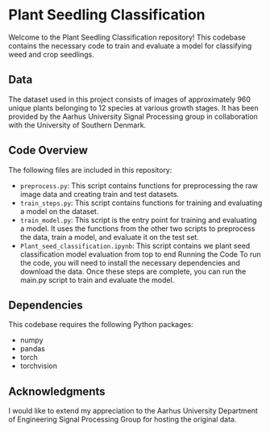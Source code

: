 # Plant Seedling Classification
Welcome to the Plant Seedling Classification repository! This codebase contains the necessary code to train and evaluate a model for classifying weed and crop seedlings.

## Data
The dataset used in this project consists of images of approximately 960 unique plants belonging to 12 species at various growth stages. It has been provided by the Aarhus University Signal Processing group in collaboration with the University of Southern Denmark.

## Code Overview
The following files are included in this repository:

- `preprocess.py`: This script contains functions for preprocessing the raw image data and creating train and test datasets.
- `train_steps.py`: This script contains functions for training and evaluating a model on the dataset.
- `train_model.py`: This script is the entry point for training and evaluating a model. It uses the functions from the other two scripts to preprocess the data, train a model, and evaluate it on the test set.
- `Plant_seed_classification.ipynb`: This script contains we plant seed classification model evaluation from top to end
Running the Code
To run the code, you will need to install the necessary dependencies and download the data. Once these steps are complete, you can run the main.py script to train and evaluate the model.

## Dependencies
This codebase requires the following Python packages:

- numpy
- pandas
- torch
- torchvision

## Acknowledgments

I would like to extend my appreciation to the Aarhus University Department of Engineering Signal Processing Group for hosting the original data.
